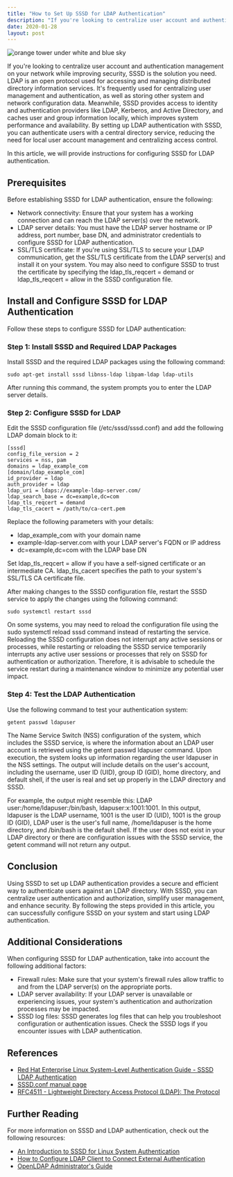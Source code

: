 ```yaml
---
title: "How to Set Up SSSD for LDAP Authentication"
description: "If you're looking to centralize user account and authentication management on your network while improving security, SSSD is the solution you need. LDAP is an open protocol used for accessing and managing distributed directory information services. It's frequently used for centralizing user management and authentication, as well as storing other system and network configuration data. Meanwhile, SSSD provides access to identity and authentication providers like LDAP, Kerberos, and Active Directory, and caches user and group information locally, which improves system performance and availability. By setting up LDAP authentication with SSSD, you can authenticate users with a central directory service, reducing the need for local user account management and centralizing access control."
date: 2020-01-28
layout: post
---
```


<article>
  <img alt="orange tower under white and blue sky" src="https://images.unsplash.com/photo-1544808208-727498b3df07?crop=entropy&amp;cs=tinysrgb&amp;fit=max&amp;fm=jpg&amp;ixid=Mnw0NDU0ODN8MHwxfHNlYXJjaHwxfHxIb3clMjB0byUyMFNldCUyMFVwJTIwU1NTRCUyMGZvciUyMExEQVAlMjBBdXRoZW50aWNhdGlvbnxlbnwwfDB8fHwxNjgzNjYwOTUz&amp;ixlib=rb-4.0.3&amp;q=80&amp;w=1080"/>
  <p>If you're looking to centralize user account and authentication management on your network while improving security, SSSD is the solution you need. LDAP is an open protocol used for accessing and managing distributed directory information services. It's frequently used for centralizing user management and authentication, as well as storing other system and network configuration data. Meanwhile, SSSD provides access to identity and authentication providers like LDAP, Kerberos, and Active Directory, and caches user and group information locally, which improves system performance and availability. By setting up LDAP authentication with SSSD, you can authenticate users with a central directory service, reducing the need for local user account management and centralizing access control.</p>
  <p>In this article, we will provide instructions for configuring SSSD for LDAP authentication.</p>
  <h2>Prerequisites</h2>
  <p>Before establishing SSSD for LDAP authentication, ensure the following:</p>
  <ul>
    <li>Network connectivity: Ensure that your system has a working connection and can reach the LDAP server(s) over the network.</li>
    <li>LDAP server details: You must have the LDAP server hostname or IP address, port number, base DN, and administrator credentials to configure SSSD for LDAP authentication.</li>
    <li>SSL/TLS certificate: If you're using SSL/TLS to secure your LDAP communication, get the SSL/TLS certificate from the LDAP server(s) and install it on your system. You may also need to configure SSSD to trust the certificate by specifying the ldap_tls_reqcert = demand or ldap_tls_reqcert = allow in the SSSD configuration file.</li>
  </ul>
  <h2>Install and Configure SSSD for LDAP Authentication</h2>
  <p>Follow these steps to configure SSSD for LDAP authentication:</p>
  <h3>Step 1: Install SSSD and Required LDAP Packages</h3>
  <p>Install SSSD and the required LDAP packages using the following command:</p>
  <pre><code>sudo apt-get install sssd libnss-ldap libpam-ldap ldap-utils</code></pre>
  <p>After running this command, the system prompts you to enter the LDAP server details.</p>
  <h3>Step 2: Configure SSSD for LDAP</h3>
  <p>Edit the SSSD configuration file (/etc/sssd/sssd.conf) and add the following LDAP domain block to it:</p>
  <pre><code>[sssd]
config_file_version = 2
services = nss, pam
domains = ldap_example_com
[domain/ldap_example_com]
id_provider = ldap
auth_provider = ldap
ldap_uri = ldaps://example-ldap-server.com/
ldap_search_base = dc=example,dc=com
ldap_tls_reqcert = demand
ldap_tls_cacert = /path/to/ca-cert.pem</code></pre>
  <p>Replace the following parameters with your details:</p>
  <ul>
    <li>ldap_example_com with your domain name</li>
    <li>example-ldap-server.com with your LDAP server's FQDN or IP address</li>
    <li>dc=example,dc=com with the LDAP base DN</li>
  </ul>
  <p>Set ldap_tls_reqcert = allow if you have a self-signed certificate or an intermediate CA. ldap_tls_cacert specifies the path to your system's SSL/TLS CA certificate file.</p>
  <h3step 3:="" <p="" restart="" sssd="">After making changes to the SSSD configuration file, restart the SSSD service to apply the changes using the following command:<p></p>
  <pre><code>sudo systemctl restart sssd</code></pre>
  <p>On some systems, you may need to reload the configuration file using the sudo systemctl reload sssd command instead of restarting the service. Reloading the SSSD configuration does not interrupt any active sessions or processes, while restarting or reloading the SSSD service temporarily interrupts any active user sessions or processes that rely on SSSD for authentication or authorization. Therefore, it is advisable to schedule the service restart during a maintenance window to minimize any potential user impact.</p>
  <h3>Step 4: Test the LDAP Authentication</h3>
  <p>Use the following command to test your authentication system:</p>
  <pre><code>getent passwd ldapuser</code></pre>
  <p>The Name Service Switch (NSS) configuration of the system, which includes the SSSD service, is where the information about an LDAP user account is retrieved using the getent passwd ldapuser command. Upon execution, the system looks up information regarding the user ldapuser in the NSS settings. The output will include details on the user's account, including the username, user ID (UID), group ID (GID), home directory, and default shell, if the user is real and set up properly in the LDAP directory and SSSD.</p>
  <p>For example, the output might resemble this: LDAP user:/home/ldapuser:/bin/bash, ldapuser:x:1001:1001. In this output, ldapuser is the LDAP username, 1001 is the user ID (UID), 1001 is the group ID (GID), LDAP user is the user's full name, /home/ldapuser is the home directory, and /bin/bash is the default shell. If the user does not exist in your LDAP directory or there are configuration issues with the SSSD service, the getent command will not return any output.</p>
  <h2>Conclusion</h2>
  <p>Using SSSD to set up LDAP authentication provides a secure and efficient way to authenticate users against an LDAP directory. With SSSD, you can centralize user authentication and authorization, simplify user management, and enhance security. By following the steps provided in this article, you can successfully configure SSSD on your system and start using LDAP authentication.</p>
  <h2>Additional Considerations</h2>
  <p>When configuring SSSD for LDAP authentication, take into account the following additional factors:</p>
  <ul>
    <li>Firewall rules: Make sure that your system's firewall rules allow traffic to and from the LDAP server(s) on the appropriate ports.</li>
    <li>LDAP server availability: If your LDAP server is unavailable or experiencing issues, your system's authentication and authorization processes may be impacted.</li>
    <li>SSSD log files: SSSD generates log files that can help you troubleshoot configuration or authentication issues. Check the SSSD logs if you encounter issues with LDAP authentication.</li>
  </ul>
  <h2>References</h2>
  <ul>
    <li><a href="https://access.redhat.com/documentation/en-us/red_hat_enterprise_linux/7/html/system-level_authentication_guide/SSSD-LDAP-authentication">Red Hat Enterprise Linux System-Level Authentication Guide - SSSD LDAP Authentication</a></li>
    <li><a href="https://linux.die.net/man/5/sssd.conf">SSSD.conf manual page</a></li>
<li><a href="https://tools.ietf.org/html/rfc4511">RFC4511 - Lightweight Directory Access Protocol (LDAP): The Protocol</a></li>
  </ul>
  <h2>Further Reading</h2>
  <p>For more information on SSSD and LDAP authentication, check out the following resources:</p>
  <ul>
    <li><a href="https://www.redhat.com/sysadmin/sssd">An Introduction to SSSD for Linux System Authentication</a></li>
    <li><a href="https://www.tecmint.com/configure-ldap-client-to-connect-external-authentication">How to Configure LDAP Client to Connect External Authentication</a></li>
    <li><a href="https://www.openldap.org/doc/admin24">OpenLDAP Administrator's Guide</a></li>
  </ul>
</h3step></article>